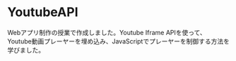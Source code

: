 # YoutubeAPI #

Webアプリ制作の授業で作成しました。Youtube Iframe APIを使って、Youtube動画プレーヤーを埋め込み、JavaScriptでプレーヤーを制御する方法を学びました。
